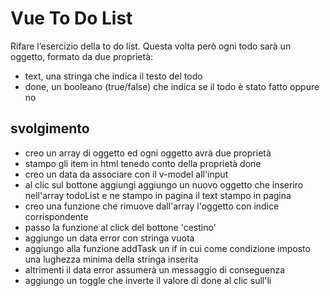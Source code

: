 Vue To Do List
===
Rifare l’esercizio della to do list.
Questa volta però ogni todo sarà un oggetto, formato da due proprietà:
- text, una stringa che indica il testo del todo
- done, un booleano (true/false) che indica se il todo è stato fatto oppure no
## svolgimento
- creo un array di oggetto ed ogni oggetto avrà due proprietà
- stampo gli item in html tenedo conto della proprietà done
- creo un data da associare con il v-model all'input 
- al clic sul bottone aggiungi aggiungo un nuovo oggetto che inseriro nell'array todoList e ne stampo in pagina il text stampo in pagina 
- creo una funzione che rimuove dall'array l'oggetto con indice corrispondente 
- passo la funzione al click del bottone 'cestino'
- aggiungo un data error con stringa vuota 
- aggiungo alla funzione addTask un if in cui come condizione imposto una lughezza minima della stringa inserita 
- altrimenti il data error assumerà un messaggio di conseguenza 
- aggiungo un toggle che inverte il valore di done al clic sull'li